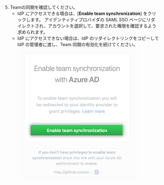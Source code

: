 5. Teamの同期を確認してください。
    - IdP にアクセスできる場合は、[**Enable team synchronization**] をクリックします。 アイデンティティプロバイダの SAML SSO ページにリダイレクトされ、アカウントを選択して、要求された権限を確認するよう求められます。
    - IdP にアクセスできない場合は、IdP のリダイレクトリンクをコピーして IdP の管理者に渡し、Team 同期の有効化を続けてください。 ![[Enable team synchronization redirect] ボタン](/assets/images/help/teams/confirm-team-synchronization-redirect.png)
